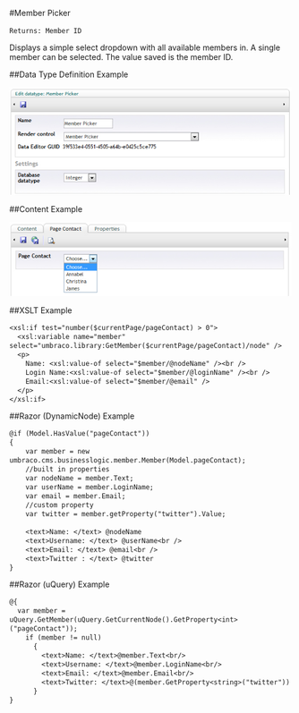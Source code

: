 #Member Picker

`Returns: Member ID`

Displays a simple select dropdown with all available members in. A single member can be selected. The value saved is the member ID.

##Data Type Definition Example

![Media Picker Data Type Definition](images/Member-Picker-DataType.jpg?raw=true)

##Content Example 

![Memebr Picker Content](images/Member-Picker-Content.jpg?raw=true)

##XSLT Example

	<xsl:if test="number($currentPage/pageContact) > 0">  
	  <xsl:variable name="member" select="umbraco.library:GetMember($currentPage/pageContact)/node" />
	  <p>
	    Name: <xsl:value-of select="$member/@nodeName" /><br />
	    Login Name:<xsl:value-of select="$member/@loginName" /><br />
	    Email:<xsl:value-of select="$member/@email" />  
	  </p>
	</xsl:if>

##Razor (DynamicNode) Example

	@if (Model.HasValue("pageContact"))
	{
	    var member = new umbraco.cms.businesslogic.member.Member(Model.pageContact);
	    //built in properties
		var nodeName = member.Text;   
	    var userName = member.LoginName;
	    var email = member.Email;
		//custom property
		var twitter = member.getProperty("twitter").Value;
	
	    <text>Name: </text> @nodeName 
	    <text>Username: </text> @userName<br />
	    <text>Email: </text> @email<br />	
	    <text>Twitter : </text> @twitter  
	}

##Razor (uQuery) Example

	@{
	  var member = uQuery.GetMember(uQuery.GetCurrentNode().GetProperty<int>("pageContact"));
	    if (member != null)
	      {
	        <text>Name: </text>@member.Text<br/>
	        <text>Username: </text>@member.LoginName<br/>
	        <text>Email: </text>@member.Email<br/>
	        <text>Twitter: </text>@(member.GetProperty<string>("twitter"))
	      }
	}
